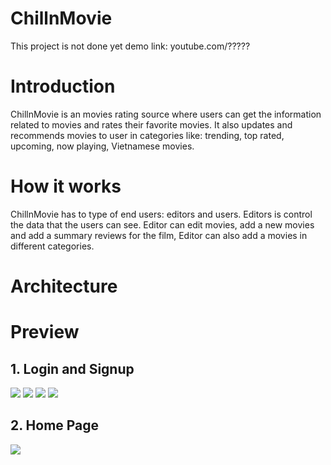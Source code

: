 # ChillnMovie
This project is not done yet
demo link: youtube.com/?????
# Introduction
ChillnMovie is an movies rating source where users can get the information related to movies and rates their favorite movies. It also updates and recommends movies 
to user in categories like: trending, top rated, upcoming, now playing, Vietnamese movies.
# How it works
ChillnMovie has to type of end users: editors and users. Editors is control the data that the users can see. Editor can edit movies, add a new movies and add a summary
reviews for the film, Editor can also add a movies in different categories.
# Architecture
# Preview
## 1. Login and Signup
![](Preview/Login.png)
![](Preview/Signup.png)
![](Preview/CreateUserProfile.png)
![](Preview/CreateUserProfile1.png)

## 2. Home Page
![](Preview/HomePage.png)
